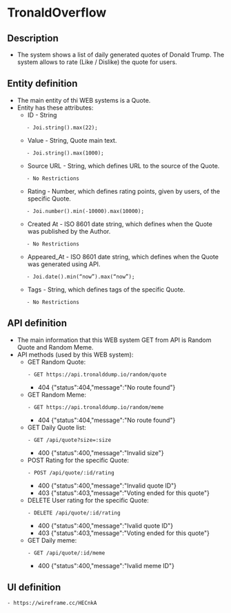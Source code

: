 # TronaldOverflow

## Description
- The system shows a list of daily generated quotes of Donald Trump. The system allows to rate (Like / Dislike) the quote for users.

## Entity definition
- The main entity of thi WEB systems is a Quote.
- Entity has these attributes:
    - ID - String
    ```
       - Joi.string().max(22);
    ```
    - Value - String, Quote main text.
    ```
       - Joi.string().max(1000);
    ```
    - Source URL - String, which defines URL to the source of the Quote.
    ```
       - No Restrictions
    ```
    - Rating - Number, which defines rating points, given by users, of the specific Quote.
    ```
       - Joi.number().min(-10000).max(10000);
    ```
    - Created At - ISO 8601 date string, which defines when the Quote was published by the Author.
    ```
       - No Restrictions
    ```
    - Appeared_At - ISO 8601 date string, which defines when the Quote was generated using API.
    ```
       - Joi.date().min(“now”).max(“now”);
    ```
    - Tags - String, which defines tags of the specific Quote.
    ```
       - No Restrictions
    ```

## API definition
- The main information that this WEB system GET from API is Random Quote and Random Meme.
- API methods (used by this WEB system):
    - GET Random Quote:
        ```
        - GET https://api.tronalddump.io/random/quote
        ```
        - 404 {"status":404,"message":"No route found"}
    - GET Random Meme:
        ```
        - GET https://api.tronalddump.io/random/meme
        ```
        - 404 {"status":404,"message":"No route found"}
    - GET Daily Quote list:
        ```
        - GET /api/quote?size=:size
        ```
        - 400 {"status":400,"message":"Invalid size"}
    - POST Rating for the specific Quote:
        ```
        - POST /api/quote/:id/rating
        ```
        - 400 {"status":400,"message":"Invalid quote ID"}
        - 403 {"status":403,"message":"Voting ended for this quote"}
    - DELETE User rating for the specific Quote:
        ```
        - DELETE /api/quote/:id/rating
        ```
        - 400 {"status":400,"message":"Ivalid quote ID"}
        - 403 {"status":403,"message":"Voting ended for this quote"}
    - GET Daily meme:
        ```
        - GET /api/quote/:id/meme
        ```
        - 400 {"status":400,"message":"Ivalid meme ID"}

## UI definition
```
- https://wireframe.cc/HECnkA
```
